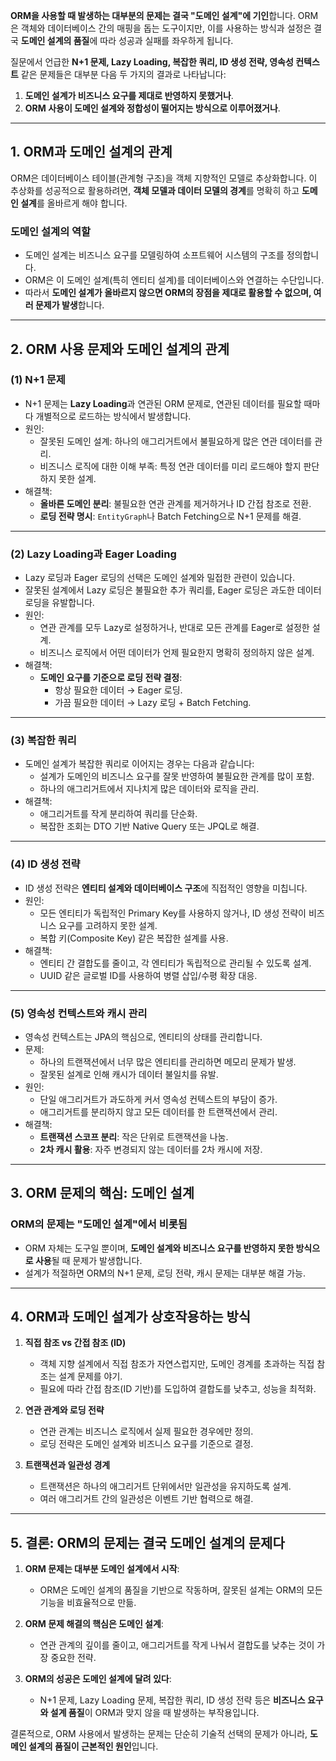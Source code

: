**ORM을 사용할 때 발생하는 대부분의 문제는 결국 "도메인 설계"에 기인**합니다. ORM은 객체와 데이터베이스 간의 매핑을 돕는 도구이지만, 이를 사용하는 방식과 설정은 결국 **도메인 설계의 품질**에 따라 성공과 실패를 좌우하게 됩니다.

질문에서 언급한 **N+1 문제, Lazy Loading, 복잡한 쿼리, ID 생성 전략, 영속성 컨텍스트** 같은 문제들은 대부분 다음 두 가지의 결과로 나타납니다:

1. **도메인 설계가 비즈니스 요구를 제대로 반영하지 못했거나**.
2. **ORM 사용이 도메인 설계와 정합성이 떨어지는 방식으로 이루어졌거나**.

---

## **1. ORM과 도메인 설계의 관계**

ORM은 데이터베이스 테이블(관계형 구조)을 객체 지향적인 모델로 추상화합니다. 이 추상화를 성공적으로 활용하려면, **객체 모델과 데이터 모델의 경계**를 명확히 하고 **도메인 설계**를 올바르게 해야 합니다.

### **도메인 설계의 역할**

- 도메인 설계는 비즈니스 요구를 모델링하여 소프트웨어 시스템의 구조를 정의합니다.
- ORM은 이 도메인 설계(특히 엔티티 설계)를 데이터베이스와 연결하는 수단입니다.
- 따라서 **도메인 설계가 올바르지 않으면 ORM의 장점을 제대로 활용할 수 없으며, 여러 문제가 발생**합니다.

---

## **2. ORM 사용 문제와 도메인 설계의 관계**

### **(1) N+1 문제**

- N+1 문제는 **Lazy Loading**과 연관된 ORM 문제로, 연관된 데이터를 필요할 때마다 개별적으로 로드하는 방식에서 발생합니다.
- 원인:
    - 잘못된 도메인 설계: 하나의 애그리거트에서 불필요하게 많은 연관 데이터를 관리.
    - 비즈니스 로직에 대한 이해 부족: 특정 연관 데이터를 미리 로드해야 할지 판단하지 못한 설계.
- 해결책:
    - **올바른 도메인 분리**: 불필요한 연관 관계를 제거하거나 ID 간접 참조로 전환.
    - **로딩 전략 명시**: `EntityGraph`나 Batch Fetching으로 N+1 문제를 해결.

---

### **(2) Lazy Loading과 Eager Loading**

- Lazy 로딩과 Eager 로딩의 선택은 도메인 설계와 밀접한 관련이 있습니다.
- 잘못된 설계에서 Lazy 로딩은 불필요한 추가 쿼리를, Eager 로딩은 과도한 데이터 로딩을 유발합니다.
- 원인:
    - 연관 관계를 모두 Lazy로 설정하거나, 반대로 모든 관계를 Eager로 설정한 설계.
    - 비즈니스 로직에서 어떤 데이터가 언제 필요한지 명확히 정의하지 않은 설계.
- 해결책:
    - **도메인 요구를 기준으로 로딩 전략 결정**:
        - 항상 필요한 데이터 → Eager 로딩.
        - 가끔 필요한 데이터 → Lazy 로딩 + Batch Fetching.

---

### **(3) 복잡한 쿼리**

- 도메인 설계가 복잡한 쿼리로 이어지는 경우는 다음과 같습니다:
    - 설계가 도메인의 비즈니스 요구를 잘못 반영하여 불필요한 관계를 많이 포함.
    - 하나의 애그리거트에서 지나치게 많은 데이터와 로직을 관리.
- 해결책:
    - 애그리거트를 작게 분리하여 쿼리를 단순화.
    - 복잡한 조회는 DTO 기반 Native Query 또는 JPQL로 해결.

---

### **(4) ID 생성 전략**

- ID 생성 전략은 **엔티티 설계와 데이터베이스 구조**에 직접적인 영향을 미칩니다.
- 원인:
    - 모든 엔티티가 독립적인 Primary Key를 사용하지 않거나, ID 생성 전략이 비즈니스 요구를 고려하지 못한 설계.
    - 복합 키(Composite Key) 같은 복잡한 설계를 사용.
- 해결책:
    - 엔티티 간 결합도를 줄이고, 각 엔티티가 독립적으로 관리될 수 있도록 설계.
    - UUID 같은 글로벌 ID를 사용하여 병렬 삽입/수평 확장 대응.

---

### **(5) 영속성 컨텍스트와 캐시 관리**

- 영속성 컨텍스트는 JPA의 핵심으로, 엔티티의 상태를 관리합니다.
- 문제:
    - 하나의 트랜잭션에서 너무 많은 엔티티를 관리하면 메모리 문제가 발생.
    - 잘못된 설계로 인해 캐시가 데이터 불일치를 유발.
- 원인:
    - 단일 애그리거트가 과도하게 커서 영속성 컨텍스트의 부담이 증가.
    - 애그리거트를 분리하지 않고 모든 데이터를 한 트랜잭션에서 관리.
- 해결책:
    - **트랜잭션 스코프 분리**: 작은 단위로 트랜잭션을 나눔.
    - **2차 캐시 활용**: 자주 변경되지 않는 데이터를 2차 캐시에 저장.

---

## **3. ORM 문제의 핵심: 도메인 설계**

### **ORM의 문제는 "도메인 설계"에서 비롯됨**

- ORM 자체는 도구일 뿐이며, **도메인 설계와 비즈니스 요구를 반영하지 못한 방식으로 사용**될 때 문제가 발생합니다.
- 설계가 적절하면 ORM의 N+1 문제, 로딩 전략, 캐시 문제는 대부분 해결 가능.

---

## **4. ORM과 도메인 설계가 상호작용하는 방식**

1. **직접 참조 vs 간접 참조 (ID)**
    - 객체 지향 설계에서 직접 참조가 자연스럽지만, 도메인 경계를 초과하는 직접 참조는 설계 문제를 야기.
    - 필요에 따라 간접 참조(ID 기반)를 도입하여 결합도를 낮추고, 성능을 최적화.
    
1. **연관 관계와 로딩 전략**
    - 연관 관계는 비즈니스 로직에서 실제 필요한 경우에만 정의.
    - 로딩 전략은 도메인 설계와 비즈니스 요구를 기준으로 결정.
    
1. **트랜잭션과 일관성 경계**
    - 트랜잭션은 하나의 애그리거트 단위에서만 일관성을 유지하도록 설계.
    - 여러 애그리거트 간의 일관성은 이벤트 기반 협력으로 해결.

---

## **5. 결론: ORM의 문제는 결국 도메인 설계의 문제다**

1. **ORM 문제는 대부분 도메인 설계에서 시작**:
    - ORM은 도메인 설계의 품질을 기반으로 작동하며, 잘못된 설계는 ORM의 모든 기능을 비효율적으로 만듦.
    
1. **ORM 문제 해결의 핵심은 도메인 설계**:
    - 연관 관계의 깊이를 줄이고, 애그리거트를 작게 나눠서 결합도를 낮추는 것이 가장 중요한 전략.
    
1. **ORM의 성공은 도메인 설계에 달려 있다**:
    - N+1 문제, Lazy Loading 문제, 복잡한 쿼리, ID 생성 전략 등은 **비즈니스 요구와 설계 품질**이 ORM과 맞지 않을 때 발생하는 부작용입니다.

결론적으로, ORM 사용에서 발생하는 문제는 단순히 기술적 선택의 문제가 아니라, **도메인 설계의 품질이 근본적인 원인**입니다.